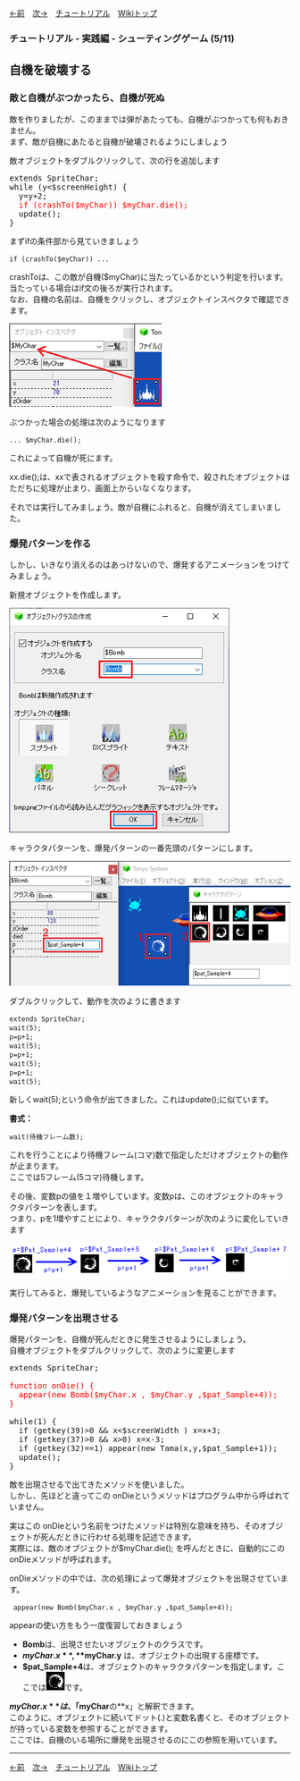 

[←前](./tr-stg04.md)&emsp;[次→](./tr-stg06.md)&emsp;[チュートリアル](./tutorial.md)&emsp;[Wikiトップ](./)

### チュートリアル - 実践編 - シューティングゲーム (5/11)
## 自機を破壊する

### 敵と自機がぶつかったら、自機が死ぬ

敵を作りましたが、このままでは弾があたっても、自機がぶつかっても何もおきません。  
まず、敵が自機にあたると自機が破壊されるようにしましょう

敵オブジェクトをダブルクリックして、次の行を追加します

<pre>
extends SpriteChar;
while (y<$screenHeight) {
  y=y+2;
  <span style="color: #f00">if (crashTo($myChar)) $myChar.die();</span>
  update();
}
</pre>

まずifの条件部から見ていきましょう

```
if (crashTo($myChar)) ...
```

crashToは、この敵が自機($myChar)に当たっているかという判定を行います。 当たっている場合はif文の後ろが実行されます。  
なお、自機の名前は、自機をクリックし、オブジェクトインスペクタで確認できます。

![mycharname.png](./img/mycharname.png)

ぶつかった場合の処理は次のようになります

```
... $myChar.die();
```

これによって自機が死にます。

xx.die();は、xxで表されるオブジェクトを殺す命令で、殺されたオブジェクトはただちに処理が止まり、画面上からいなくなります。

それでは実行してみましょう。敵が自機にふれると、自機が消えてしまいました。

### 爆発パターンを作る

しかし、いきなり消えるのはあっけないので、爆発するアニメーションをつけてみましょう。

新規オブジェクトを作成します。

![mkbomb.png](./img/mkbomb.png)

キャラクタパターンを、爆発パターンの一番先頭のパターンにします。

![mkbombp.png](./img/mkbombp.png)

ダブルクリックして、動作を次のように書きます

```
extends SpriteChar;
wait(5);
p=p+1;
wait(5);
p=p+1;
wait(5);
p=p+1;
wait(5);
```

新しくwait(5);という命令が出てきました。これはupdate();に似ています。

**書式：**
```
wait(待機フレーム数);
```

これを行うことにより待機フレーム(コマ)数で指定しただけオブジェクトの動作が止まります。  
ここでは5フレーム(5コマ)待機します。

その後、変数pの値を１増やしています。変数pは、このオブジェクトのキャラクタパターンを表します。  
つまり、pを1増やすことにより、キャラクタパターンが次のように変化していきます

![bpats.png](./img/bpats.png)

実行してみると、爆発しているようなアニメーションを見ることができます。

### 爆発パターンを出現させる

爆発パターンを、自機が死んだときに発生させるようにしましょう。  
自機オブジェクトをダブルクリックして、次のように変更します

<pre>
extends SpriteChar;

<span style="color: #f00">function onDie() {
  appear(new Bomb($myChar.x , $myChar.y ,$pat_Sample+4));
}</span>

while(1) {
  if (getkey(39)>0 && x<$screenWidth ) x=x+3;
  if (getkey(37)>0 && x>0) x=x-3;
  if (getkey(32)==1) appear(new Tama(x,y,$pat_Sample+1));
  update();
}
</pre>

敵を出現させるで出てきたメソッドを使いました。  
しかし、先ほどと違ってこの onDieというメソッドはプログラム中から呼ばれていません。

実はこの onDieという名前をつけたメソッドは特別な意味を持ち、そのオブジェクトが死んだときに行わせる処理を記述できます。  
実際には、敵のオブジェクトが$myChar.die(); を呼んだときに、自動的にこの onDieメソッドが呼ばれます。

onDieメソッドの中では、次の処理によって爆発オブジェクトを出現させています。

```
 appear(new Bomb($myChar.x , $myChar.y ,$pat_Sample+4));
```

appearの使い方をもう一度復習しておきましょう

- **Bomb**は、出現させたいオブジェクトのクラスです。  
- **$myChar.x** , **$myChar.y** は、オブジェクトの出現する座標です。  
- **$pat_Sample+4**は、オブジェクトのキャラクタパターンを指定します。ここでは![bomp.png](./img/bomp.png)です。  

**$myChar.x**は、「$myChar**の**x」と解釈できます。  
このように、オブジェクトに続いてドット(.)と変数名書くと、そのオブジェクトが持っている変数を参照することができます。  
ここでは、自機のいる場所に爆発を出現させるのにこの参照を用いています。  

***

[←前](./tr-stg04.md)&emsp;[次→](./tr-stg06.md)&emsp;[チュートリアル](./tutorial.md)&emsp;[Wikiトップ](./)
